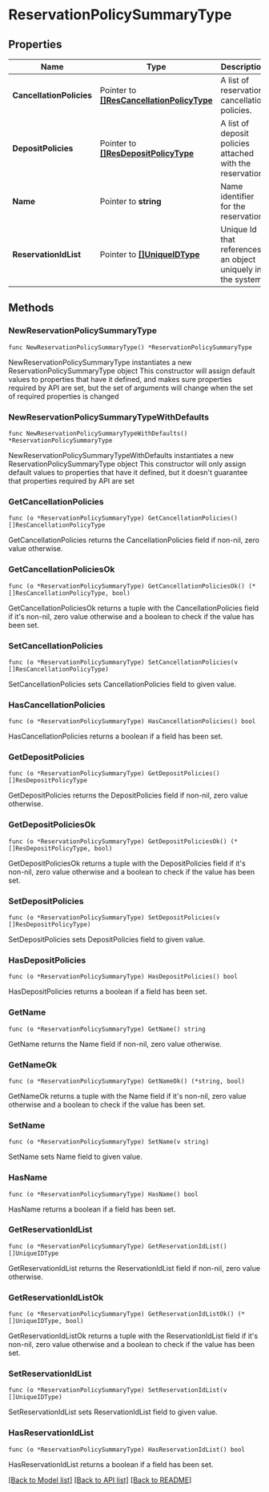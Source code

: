 # ReservationPolicySummaryType

## Properties

Name | Type | Description | Notes
------------ | ------------- | ------------- | -------------
**CancellationPolicies** | Pointer to [**[]ResCancellationPolicyType**](ResCancellationPolicyType.md) | A list of reservation cancellation policies. | [optional] 
**DepositPolicies** | Pointer to [**[]ResDepositPolicyType**](ResDepositPolicyType.md) | A list of deposit policies attached with the reservation. | [optional] 
**Name** | Pointer to **string** | Name identifier for the reservation. | [optional] 
**ReservationIdList** | Pointer to [**[]UniqueIDType**](UniqueIDType.md) | Unique Id that references an object uniquely in the system. | [optional] 

## Methods

### NewReservationPolicySummaryType

`func NewReservationPolicySummaryType() *ReservationPolicySummaryType`

NewReservationPolicySummaryType instantiates a new ReservationPolicySummaryType object
This constructor will assign default values to properties that have it defined,
and makes sure properties required by API are set, but the set of arguments
will change when the set of required properties is changed

### NewReservationPolicySummaryTypeWithDefaults

`func NewReservationPolicySummaryTypeWithDefaults() *ReservationPolicySummaryType`

NewReservationPolicySummaryTypeWithDefaults instantiates a new ReservationPolicySummaryType object
This constructor will only assign default values to properties that have it defined,
but it doesn't guarantee that properties required by API are set

### GetCancellationPolicies

`func (o *ReservationPolicySummaryType) GetCancellationPolicies() []ResCancellationPolicyType`

GetCancellationPolicies returns the CancellationPolicies field if non-nil, zero value otherwise.

### GetCancellationPoliciesOk

`func (o *ReservationPolicySummaryType) GetCancellationPoliciesOk() (*[]ResCancellationPolicyType, bool)`

GetCancellationPoliciesOk returns a tuple with the CancellationPolicies field if it's non-nil, zero value otherwise
and a boolean to check if the value has been set.

### SetCancellationPolicies

`func (o *ReservationPolicySummaryType) SetCancellationPolicies(v []ResCancellationPolicyType)`

SetCancellationPolicies sets CancellationPolicies field to given value.

### HasCancellationPolicies

`func (o *ReservationPolicySummaryType) HasCancellationPolicies() bool`

HasCancellationPolicies returns a boolean if a field has been set.

### GetDepositPolicies

`func (o *ReservationPolicySummaryType) GetDepositPolicies() []ResDepositPolicyType`

GetDepositPolicies returns the DepositPolicies field if non-nil, zero value otherwise.

### GetDepositPoliciesOk

`func (o *ReservationPolicySummaryType) GetDepositPoliciesOk() (*[]ResDepositPolicyType, bool)`

GetDepositPoliciesOk returns a tuple with the DepositPolicies field if it's non-nil, zero value otherwise
and a boolean to check if the value has been set.

### SetDepositPolicies

`func (o *ReservationPolicySummaryType) SetDepositPolicies(v []ResDepositPolicyType)`

SetDepositPolicies sets DepositPolicies field to given value.

### HasDepositPolicies

`func (o *ReservationPolicySummaryType) HasDepositPolicies() bool`

HasDepositPolicies returns a boolean if a field has been set.

### GetName

`func (o *ReservationPolicySummaryType) GetName() string`

GetName returns the Name field if non-nil, zero value otherwise.

### GetNameOk

`func (o *ReservationPolicySummaryType) GetNameOk() (*string, bool)`

GetNameOk returns a tuple with the Name field if it's non-nil, zero value otherwise
and a boolean to check if the value has been set.

### SetName

`func (o *ReservationPolicySummaryType) SetName(v string)`

SetName sets Name field to given value.

### HasName

`func (o *ReservationPolicySummaryType) HasName() bool`

HasName returns a boolean if a field has been set.

### GetReservationIdList

`func (o *ReservationPolicySummaryType) GetReservationIdList() []UniqueIDType`

GetReservationIdList returns the ReservationIdList field if non-nil, zero value otherwise.

### GetReservationIdListOk

`func (o *ReservationPolicySummaryType) GetReservationIdListOk() (*[]UniqueIDType, bool)`

GetReservationIdListOk returns a tuple with the ReservationIdList field if it's non-nil, zero value otherwise
and a boolean to check if the value has been set.

### SetReservationIdList

`func (o *ReservationPolicySummaryType) SetReservationIdList(v []UniqueIDType)`

SetReservationIdList sets ReservationIdList field to given value.

### HasReservationIdList

`func (o *ReservationPolicySummaryType) HasReservationIdList() bool`

HasReservationIdList returns a boolean if a field has been set.


[[Back to Model list]](../README.md#documentation-for-models) [[Back to API list]](../README.md#documentation-for-api-endpoints) [[Back to README]](../README.md)


